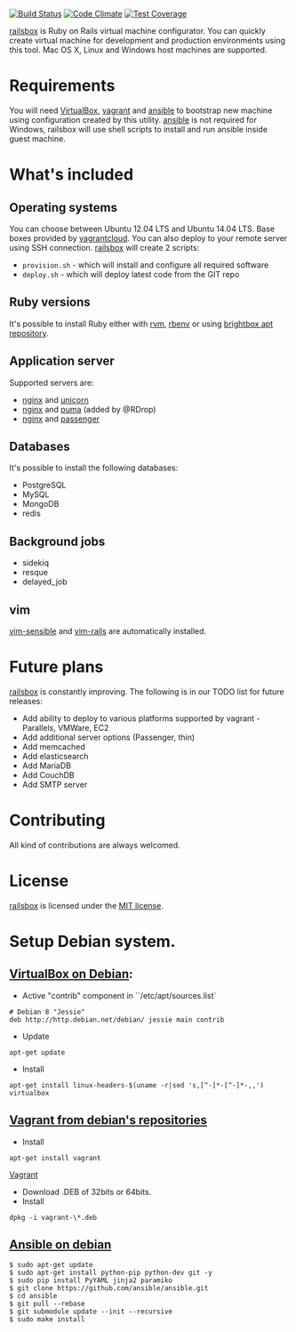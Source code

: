[![Build Status](https://travis-ci.org/andreychernih/railsbox.svg?branch=master)](https://travis-ci.org/andreychernih/railsbox)
[![Code Climate](https://codeclimate.com/github/andreychernih/railsbox/badges/gpa.svg)](https://codeclimate.com/github/andreychernih/railsbox)
[![Test Coverage](https://codeclimate.com/github/andreychernih/railsbox/badges/coverage.svg)](https://codeclimate.com/github/andreychernih/railsbox)

[railsbox][] is Ruby on Rails virtual machine configurator. You can quickly create virtual machine for development and production environments using this tool. Mac OS X, Linux and Windows host machines are supported.

# Requirements

You will need [VirtualBox][], [vagrant][] and [ansible][] to bootstrap new machine using configuration created by this utility. [ansible][] is not required for Windows, railsbox will use shell scripts to install and run ansible inside guest machine.

# What's included

## Operating systems

You can choose between Ubuntu 12.04 LTS and Ubuntu 14.04 LTS. Base boxes provided by [vagrantcloud][]. You can also deploy to your remote server using SSH connection. [railsbox][] will create 2 scripts:

* `provision.sh` - which will install and configure all required software
* `deploy.sh` - which will deploy latest code from the GIT repo

## Ruby versions

It's possible to install Ruby either with [rvm][], [rbenv][] or using [brightbox apt repository][].

## Application server

Supported servers are:

* [nginx][] and [unicorn][]
* [nginx][] and [puma][] (added by @RDrop)
* [nginx][] and [passenger][]

## Databases

It's possible to install the following databases:

* PostgreSQL
* MySQL
* MongoDB
* redis

## Background jobs

* sidekiq
* resque
* delayed_job

## vim

[vim-sensible][] and [vim-rails][] are automatically installed.

# Future plans

[railsbox][] is constantly improving. The following is in our TODO list for future releases:

* Add ability to deploy to various platforms supported by vagrant - Parallels, VMWare, EC2
* Add additional server options (Passenger, thin)
* Add memcached
* Add elasticsearch
* Add MariaDB
* Add CouchDB
* Add SMTP server

# Contributing

All kind of contributions are always welcomed.

# License

[railsbox][] is licensed under the [MIT license].

[railsbox]: http://railsbox.io/
[vagrant]: https://www.vagrantup.com/
[VirtualBox]: https://www.virtualbox.org/
[ansible]: http://www.ansible.com/
[rvm]: https://rvm.io/
[brightbox apt repository]: https://www.brightbox.com/docs/ruby/ubuntu/
[nginx]: http://nginx.org/
[puma]: http://puma.io/
[unicorn]: http://unicorn.bogomips.org/
[passenger]: https://www.phusionpassenger.com/
[homebrew]: http://brew.sh/
[brew cask]: https://github.com/caskroom/homebrew-cask
[vagrantcloud]: http://vagrantcloud.com
[rbenv]: https://github.com/sstephenson/rbenv
[vim-sensible]: https://github.com/tpope/vim-sensible
[vim-rails]: https://github.com/tpope/vim-rails
[MIT license]: LICENSE


# Setup Debian system.

## [VirtualBox on Debian](https://wiki.debian.org/VirtualBox):
* Active "contrib" component in ``/etc/apt/sources.list`
```
# Debian 8 "Jessie"
deb http://http.debian.net/debian/ jessie main contrib
```
* Update
```
apt-get update
```
* Install
```
apt-get install linux-headers-$(uname -r|sed 's,[^-]*-[^-]*-,,') virtualbox
```

## [Vagrant from debian's repositories](https://packages.debian.org/jessie/vagrant)
* Install
```
apt-get install vagrant
```

[Vagrant](http://www.vagrantup.com/downloads)
* Download .DEB of 32bits or 64bits.
* Install
```
dpkg -i vagrant-\*.deb
```
## [Ansible on debian]()

```
$ sudo apt-get update
$ sudo apt-get install python-pip python-dev git -y
$ sudo pip install PyYAML jinja2 paramiko
$ git clone https://github.com/ansible/ansible.git
$ cd ansible
$ git pull --rebase
$ git submodule update --init --recursive
$ sudo make install

```
